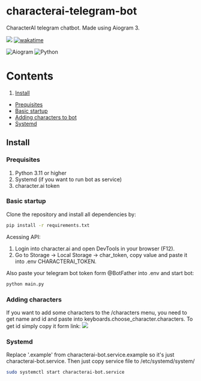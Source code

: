 # characterai-telegram-bot
 CharacterAI telegram chatbot. Made using Aiogram 3.


[<img src="https://img.shields.io/badge/Telegram-%40character__chat__bot-blue">](https://t.me/character_chat_bot)
[![wakatime](https://wakatime.com/badge/user/4d0cc4aa-e1c1-483b-8c80-199c9ea5d0c5/project/48718457-e1e9-4031-9742-4ddb44895d9d.svg)](https://wakatime.com/badge/user/4d0cc4aa-e1c1-483b-8c80-199c9ea5d0c5/project/48718457-e1e9-4031-9742-4ddb44895d9d)

![Aiogram](https://img.shields.io/badge/aiogram-14354C?style=for-the-badge&logo=python&logoColor=white)
![Python](https://img.shields.io/badge/Python-3776AB?style=for-the-badge&logo=python&logoColor=white)

 # Contents
 1. <a href="#install">Install</a>
  * <a href="#prequisites">Prequisites</a> 
  * <a href="#basic-startup">Basic startup</a>
  * <a href="#adding-characters">Adding characters to bot</a>
  * <a href="#systemd">Systemd</a>


## Install

### Prequisites
1. Python 3.11 or higher
2. Systemd (if you want to run bot as service)
3. character.ai token

### Basic startup
Clone the repository and install all dependencies by:
```bash
pip install -r requirements.txt
```
Acessing API:
1. Login into character.ai and open DevTools in your browser (F12).
2. Go to Storage -> Local Storage -> char_token, copy value and paste it into .env CHARACTERAI_TOKEN.

Also paste your telegram bot token form @BotFather into .env and start bot:
```bash
python main.py
```

### Adding characters
If you want to add some characters to the /characters menu, you need to get name and id and paste into keyboards.choose_character.characters.
To get id simply copy it form link:
<img src="https://450793928-files.gitbook.io/~/files/v0/b/gitbook-x-prod.appspot.com/o/spaces%2FlU2oCgIGdxANM94UL528%2Fuploads%2Fk9H5wKICdt3VMAmThulr%2Fimage_2023-06-08_12-52-52.png?alt=media&token=f0da7a88-11bd-4f2a-bb06-a7cb10f3ff61"/>

### Systemd
Replace '.example' from characterai-bot.service.example so it's just characterai-bot.service.
Then just copy service file to /etc/systemd/system/
```bash
sudo systemctl start characterai-bot.service
```

